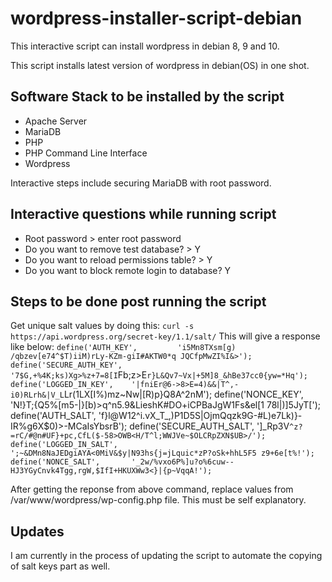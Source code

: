 # wordpress-installer-script-debian
This interactive script can install wordpress in debian 8, 9 and 10.

This script installs latest version of wordpress in debian(OS) in one shot.

## Software Stack to be installed by the script
- Apache Server
- MariaDB
- PHP
- PHP Command Line Interface
- Wordpress

Interactive steps include securing MariaDB with root password.

## Interactive questions while running script
- Root password > enter root password
- Do you want to remove test database? > Y
- Do you want to reload permissions table? > Y
- Do you want to block remote login to database? Y

## Steps to be done post running the script
Get unique salt values by doing this: `curl -s https://api.wordpress.org/secret-key/1.1/salt/`
This will give a response like below:
`define('AUTH_KEY',         'i5Mn8TXsm[g) /qbzev[e74^$T)iiM)rLy-KZm-giI#AKTW0*q JQCfpMwZI%I&>');
define('SECURE_AUTH_KEY',  '7$G,+%4K;ks)Xg>%z+7=8[I`Fb;z>E`r}L&Qv7~Vx|+5M]8_&hBe37cc0{yw=*Hq');
define('LOGGED_IN_KEY',    '|fniEr@6->8>E=4)&&|T^,-i0)RLrh&|V_L`Lr(1LX[I%)mz~Nw|[R)p}Q8A^2nM');
define('NONCE_KEY',        'N!}T;{Q5%[m5-|}[b)>q^n5.9&LieshK#DO+iCPBaJgW1Fs&el[1 78l|)]5JyT[');
define('AUTH_SALT',        'f}l@W12^i.vX_T_,)P1D5S|OjmQqzk9G-#L)e7Lk)}-IR%g6X$0)>-MCaIsYbsrB');
define('SECURE_AUTH_SALT', ']_Rp3V`^z?=rC/#@n#UF}+pc,CfL($-58>OWB<H/T^l;WWJVe~$OLCRpZXN$UB>/');
define('LOGGED_IN_SALT',   ';~&DMn8NaJEDgiAYA<0MiV&$y|N93hs{j=jLquic*zP?oSk+hhL5F5 z9+6e[t%!');
define('NONCE_SALT',       '_2w/%vxo6P%]u?o%6cuw--HJ3YGyCnvk4Tgg,rgW,$IfI+HKUXWw3<}|{p~VqqA!');`

After getting the reponse from above command, replace values from /var/www/wordpress/wp-config.php file. This must be self explanatory.

## Updates
I am currently in the process of updating the script to automate the copying of salt keys part as well. 
